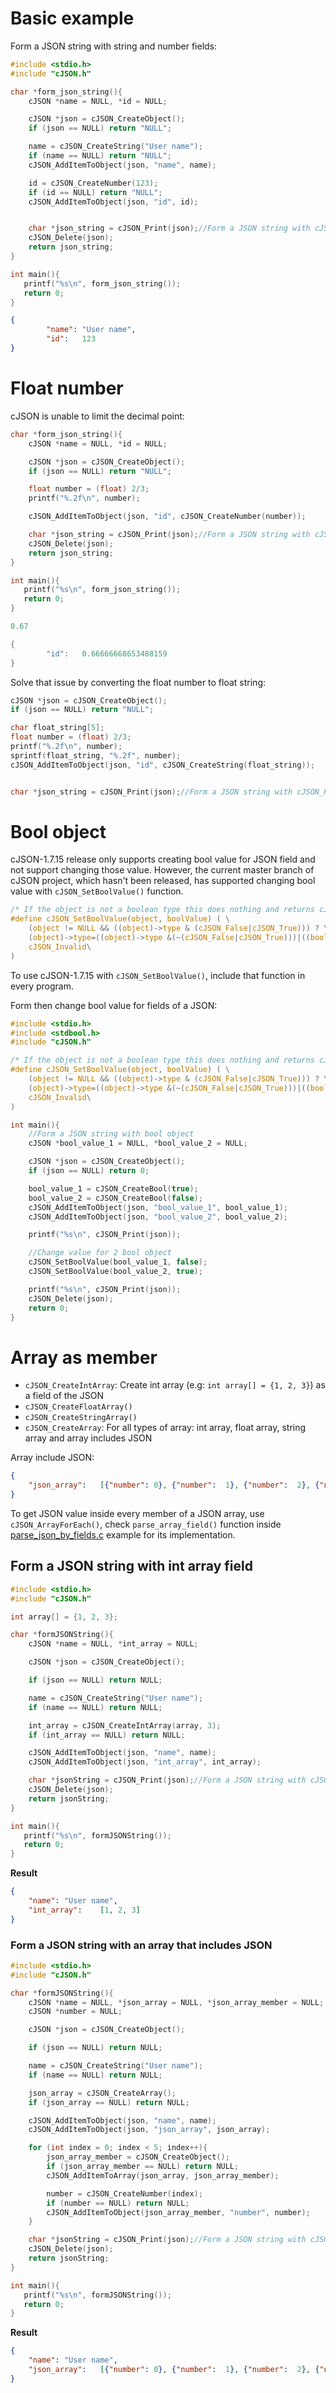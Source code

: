 # Basic example

Form a JSON string with string and number fields:

```c
#include <stdio.h>
#include "cJSON.h"

char *form_json_string(){
   	cJSON *name = NULL, *id = NULL;

	cJSON *json = cJSON_CreateObject();
	if (json == NULL) return "NULL";

   	name = cJSON_CreateString("User name");
   	if (name == NULL) return "NULL";
	cJSON_AddItemToObject(json, "name", name);

	id = cJSON_CreateNumber(123);
	if (id == NULL) return "NULL";
	cJSON_AddItemToObject(json, "id", id);


	char *json_string = cJSON_Print(json);//Form a JSON string with cJSON_Print()
	cJSON_Delete(json);
	return json_string;
}

int main(){
   printf("%s\n", form_json_string());
   return 0;
}
```

```json
{
        "name": "User name",
        "id":   123
}
```

# Float number

cJSON is unable to limit the decimal point:

```c
char *form_json_string(){
   	cJSON *name = NULL, *id = NULL;

	cJSON *json = cJSON_CreateObject();
	if (json == NULL) return "NULL";

	float number = (float) 2/3;
	printf("%.2f\n", number);

	cJSON_AddItemToObject(json, "id", cJSON_CreateNumber(number));

	char *json_string = cJSON_Print(json);//Form a JSON string with cJSON_Print()
	cJSON_Delete(json);
	return json_string;
}

int main(){
   printf("%s\n", form_json_string());
   return 0;
}
```

```c
0.67

{
        "id":   0.66666668653488159
}
```

Solve that issue by converting the float number to float string:

```c
cJSON *json = cJSON_CreateObject();
if (json == NULL) return "NULL";

char float_string[5];
float number = (float) 2/3;
printf("%.2f\n", number);
sprintf(float_string, "%.2f", number);
cJSON_AddItemToObject(json, "id", cJSON_CreateString(float_string));


char *json_string = cJSON_Print(json);//Form a JSON string with cJSON_Print()
```

# Bool object

cJSON-1.7.15 release only supports creating bool value for JSON field and not support changing those value. However, the current master branch of cJSON project, which hasn't been released, has supported changing bool value with ``cJSON_SetBoolValue()`` function.

```c
/* If the object is not a boolean type this does nothing and returns cJSON_Invalid else it returns the new type*/
#define cJSON_SetBoolValue(object, boolValue) ( \
    (object != NULL && ((object)->type & (cJSON_False|cJSON_True))) ? \
    (object)->type=((object)->type &(~(cJSON_False|cJSON_True)))|((boolValue)?cJSON_True:cJSON_False) : \
    cJSON_Invalid\
)
```

To use cJSON-1.7.15 with ``cJSON_SetBoolValue()``, include that function in every program.

Form then change bool value for fields of a JSON:

```c
#include <stdio.h>
#include <stdbool.h>
#include "cJSON.h"

/* If the object is not a boolean type this does nothing and returns cJSON_Invalid else it returns the new type*/
#define cJSON_SetBoolValue(object, boolValue) ( \
    (object != NULL && ((object)->type & (cJSON_False|cJSON_True))) ? \
    (object)->type=((object)->type &(~(cJSON_False|cJSON_True)))|((boolValue)?cJSON_True:cJSON_False) : \
    cJSON_Invalid\
)

int main(){
    //Form a JSON string with bool object
    cJSON *bool_value_1 = NULL, *bool_value_2 = NULL;

	cJSON *json = cJSON_CreateObject();
	if (json == NULL) return 0;

   	bool_value_1 = cJSON_CreateBool(true);
    bool_value_2 = cJSON_CreateBool(false);
	cJSON_AddItemToObject(json, "bool_value_1", bool_value_1);
    cJSON_AddItemToObject(json, "bool_value_2", bool_value_2);

    printf("%s\n", cJSON_Print(json));

    //Change value for 2 bool object
    cJSON_SetBoolValue(bool_value_1, false);        
    cJSON_SetBoolValue(bool_value_2, true);

    printf("%s\n", cJSON_Print(json));
	cJSON_Delete(json);
    return 0;
}
```

# Array as member

* ``cJSON_CreateIntArray``: Create int array (e.g: ``int array[] = {1, 2, 3}``) as a field of the JSON
* ``cJSON_CreateFloatArray()``
* ``cJSON_CreateStringArray()``
* ``cJSON_CreateArray``: For all types of array: int array, float array, string array and array includes JSON

Array include JSON:

```json
{
	"json_array":	[{"number":	0}, {"number":	1}, {"number":	2}, {"number":	3}, {"number":	4}]
}
```

To get JSON value inside every member of a JSON array, use ``cJSON_ArrayForEach()``, check ``parse_array_field()`` function inside [parse_json_by_fields.c](parse_json_by_fields.c) example for its implementation.

## Form a JSON string with int array field

```c
#include <stdio.h>
#include "cJSON.h"

int array[] = {1, 2, 3};

char *formJSONString(){
	cJSON *name = NULL, *int_array = NULL;

	cJSON *json = cJSON_CreateObject();

	if (json == NULL) return NULL;

	name = cJSON_CreateString("User name");
	if (name == NULL) return NULL;

	int_array = cJSON_CreateIntArray(array, 3);
	if (int_array == NULL) return NULL;

	cJSON_AddItemToObject(json, "name", name);
	cJSON_AddItemToObject(json, "int_array", int_array);

	char *jsonString = cJSON_Print(json);//Form a JSON string with cJSON_Print()
	cJSON_Delete(json);
	return jsonString;
}

int main(){
   printf("%s\n", formJSONString());
   return 0;
}
```
**Result**
```json
{
	"name":	"User name",
	"int_array":	[1, 2, 3]
}
```
### Form a JSON string with an array that includes JSON

```c
#include <stdio.h>
#include "cJSON.h"

char *formJSONString(){
	cJSON *name = NULL, *json_array = NULL, *json_array_member = NULL;
	cJSON *number = NULL;

	cJSON *json = cJSON_CreateObject();

	if (json == NULL) return NULL;

	name = cJSON_CreateString("User name");
	if (name == NULL) return NULL;

	json_array = cJSON_CreateArray();
	if (json_array == NULL) return NULL;

	cJSON_AddItemToObject(json, "name", name);
	cJSON_AddItemToObject(json, "json_array", json_array);

	for (int index = 0; index < 5; index++){
		json_array_member = cJSON_CreateObject();
		if (json_array_member == NULL) return NULL;
		cJSON_AddItemToArray(json_array, json_array_member);

		number = cJSON_CreateNumber(index);
		if (number == NULL) return NULL;
		cJSON_AddItemToObject(json_array_member, "number", number);
	}

	char *jsonString = cJSON_Print(json);//Form a JSON string with cJSON_Print()
	cJSON_Delete(json);
	return jsonString;
}

int main(){
   printf("%s\n", formJSONString());
   return 0;
}
```
**Result**
```json
{
	"name":	"User name",
	"json_array":	[{"number":	0}, {"number":	1}, {"number":	2}, {"number":	3}, {"number":	4}]
}
```
